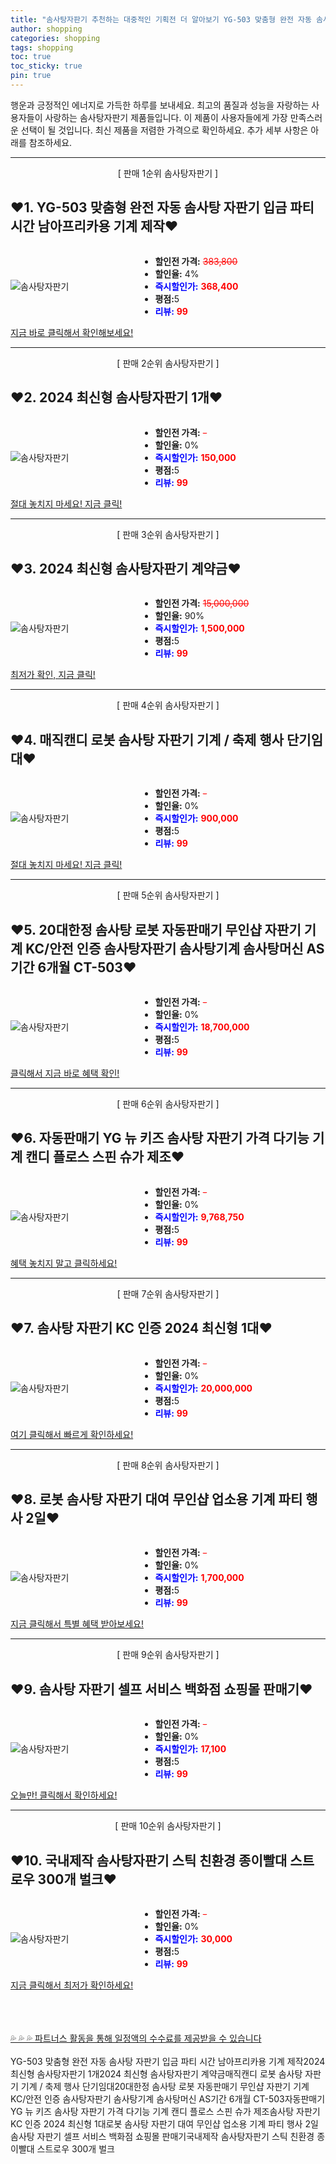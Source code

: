 ```yaml
---
title: "솜사탕자판기 추천하는 대중적인 기획전 더 알아보기 YG-503 맞춤형 완전 자동 솜사탕"
author: shopping
categories: shopping
tags: shopping
toc: true
toc_sticky: true
pin: true
---
```

행운과 긍정적인 에너지로 가득한 하루를 보내세요. 최고의 품질과 성능을 자랑하는 사용자들이 사랑하는 솜사탕자판기 제품들입니다. 이 제품이 사용자들에게 가장 만족스러운 선택이 될 것입니다. 최신 제품을 저렴한 가격으로 확인하세요. 추가 세부 사항은 아래를 참조하세요.

---
<p class="toplist" style="margin: 0 auto; display: block; width: fit-content;">[ 판매 1순위 솜사탕자판기 ]</p>

<h2><strong>❤️1. YG-503 맞춤형 완전 자동 솜사탕 자판기 입금 파티 시간 남아프리카용 기계 제작❤️</strong></h2>

<div style="display: flex; align-items: center;">
    <div style="flex: 0.4;">
        <img src="https://thumbnail6.coupangcdn.com/thumbnails/remote/230x230ex/image/vendor_inventory/975b/cc7ebe004b52cfb8eeda6df66d45fff68d3097b05703a5b218713e92c827.jpg" alt="솜사탕자판기" style="max-width: 100%;">
    </div>
    <div style="flex: 0.6; margin-left: 10px;">
        <ul>
            <li><strong>할인전 가격:</strong> <del style="color: red;">383,800</del></li>
            <li><strong>할인율:</strong> 4%</li>
            <li><span style='color:blue'><strong>즉시할인가:</strong></span> <span style='color:red'><strong>368,400</strong></span></li>
            <li><strong>평점:</strong>5</li>
            <li><span style='color:blue'><strong>리뷰:</strong></span> <span style='color:red'><strong>99</strong></span></li>
        </ul>
    </div>
</div>
<div class="center">
    <a href="https://William4Davisa.github.io?lptag=AF9450613&subid=githubio&pageKey=7850226765&traceid=V0-153&itemId=21394727894&vendorItemId=90738108108" class="myButton">
        지금 바로 클릭해서 확인해보세요!
    </a>
</div>


---
<p class="toplist" style="margin: 0 auto; display: block; width: fit-content;">[ 판매 2순위 솜사탕자판기 ]</p>

<h2><strong>❤️2. 2024 최신형 솜사탕자판기 1개❤️</strong></h2>

<div style="display: flex; align-items: center;">
    <div style="flex: 0.4;">
        <img src="https://thumbnail6.coupangcdn.com/thumbnails/remote/230x230ex/image/vendor_inventory/77bd/c4deaaa8cb555c90aadac21cc4e0db5bc69f40ad2a9952ea38dde0b9512a.jpg" alt="솜사탕자판기" style="max-width: 100%;">
    </div>
    <div style="flex: 0.6; margin-left: 10px;">
        <ul>
            <li><strong>할인전 가격:</strong> <del style="color: red;">-</del></li>
            <li><strong>할인율:</strong> 0%</li>
            <li><span style='color:blue'><strong>즉시할인가:</strong></span> <span style='color:red'><strong>150,000</strong></span></li>
            <li><strong>평점:</strong>5</li>
            <li><span style='color:blue'><strong>리뷰:</strong></span> <span style='color:red'><strong>99</strong></span></li>
        </ul>
    </div>
</div>
<div class="center">
    <a href="https://William4Davisa.github.io?lptag=AF9450613&subid=githubio&pageKey=7871732554&traceid=V0-153&itemId=21505711948&vendorItemId=88559261460" class="myButton">
        절대 놓치지 마세요! 지금 클릭!
    </a>
</div>


---
<p class="toplist" style="margin: 0 auto; display: block; width: fit-content;">[ 판매 3순위 솜사탕자판기 ]</p>

<h2><strong>❤️3. 2024 최신형 솜사탕자판기 계약금❤️</strong></h2>

<div style="display: flex; align-items: center;">
    <div style="flex: 0.4;">
        <img src="https://thumbnail6.coupangcdn.com/thumbnails/remote/230x230ex/image/vendor_inventory/77bd/c4deaaa8cb555c90aadac21cc4e0db5bc69f40ad2a9952ea38dde0b9512a.jpg" alt="솜사탕자판기" style="max-width: 100%;">
    </div>
    <div style="flex: 0.6; margin-left: 10px;">
        <ul>
            <li><strong>할인전 가격:</strong> <del style="color: red;">15,000,000</del></li>
            <li><strong>할인율:</strong> 90%</li>
            <li><span style='color:blue'><strong>즉시할인가:</strong></span> <span style='color:red'><strong>1,500,000</strong></span></li>
            <li><strong>평점:</strong>5</li>
            <li><span style='color:blue'><strong>리뷰:</strong></span> <span style='color:red'><strong>99</strong></span></li>
        </ul>
    </div>
</div>
<div class="center">
    <a href="https://William4Davisa.github.io?lptag=AF9450613&subid=githubio&pageKey=7446801430&traceid=V0-153&itemId=19377565637&vendorItemId=86940630772" class="myButton">
        최저가 확인, 지금 클릭!
    </a>
</div>


---
<p class="toplist" style="margin: 0 auto; display: block; width: fit-content;">[ 판매 4순위 솜사탕자판기 ]</p>

<h2><strong>❤️4. 매직캔디 로봇 솜사탕 자판기 기계 / 축제 행사 단기임대❤️</strong></h2>

<div style="display: flex; align-items: center;">
    <div style="flex: 0.4;">
        <img src="https://thumbnail10.coupangcdn.com/thumbnails/remote/230x230ex/image/vendor_inventory/80b2/9c8c338bd93fdb34cc5bbd1c10d9180dc3881a52e9a3a845afac4104e70e.jpg" alt="솜사탕자판기" style="max-width: 100%;">
    </div>
    <div style="flex: 0.6; margin-left: 10px;">
        <ul>
            <li><strong>할인전 가격:</strong> <del style="color: red;">-</del></li>
            <li><strong>할인율:</strong> 0%</li>
            <li><span style='color:blue'><strong>즉시할인가:</strong></span> <span style='color:red'><strong>900,000</strong></span></li>
            <li><strong>평점:</strong>5</li>
            <li><span style='color:blue'><strong>리뷰:</strong></span> <span style='color:red'><strong>99</strong></span></li>
        </ul>
    </div>
</div>
<div class="center">
    <a href="https://William4Davisa.github.io?lptag=AF9450613&subid=githubio&pageKey=7953779405&traceid=V0-153&itemId=21965079591&vendorItemId=89012802617" class="myButton">
        절대 놓치지 마세요! 지금 클릭!
    </a>
</div>


---
<p class="toplist" style="margin: 0 auto; display: block; width: fit-content;">[ 판매 5순위 솜사탕자판기 ]</p>

<h2><strong>❤️5. 20대한정 솜사탕 로봇 자동판매기 무인샵 자판기 기계 KC/안전 인증 솜사탕자판기 솜사탕기계 솜사탕머신 AS기간 6개월 CT-503❤️</strong></h2>

<div style="display: flex; align-items: center;">
    <div style="flex: 0.4;">
        <img src="https://thumbnail7.coupangcdn.com/thumbnails/remote/230x230ex/image/vendor_inventory/a8ce/c2e3642c1c32957c71fac77babe64ffa2760f4a39ca965138e63ec678adc.jpg" alt="솜사탕자판기" style="max-width: 100%;">
    </div>
    <div style="flex: 0.6; margin-left: 10px;">
        <ul>
            <li><strong>할인전 가격:</strong> <del style="color: red;">-</del></li>
            <li><strong>할인율:</strong> 0%</li>
            <li><span style='color:blue'><strong>즉시할인가:</strong></span> <span style='color:red'><strong>18,700,000</strong></span></li>
            <li><strong>평점:</strong>5</li>
            <li><span style='color:blue'><strong>리뷰:</strong></span> <span style='color:red'><strong>99</strong></span></li>
        </ul>
    </div>
</div>
<div class="center">
    <a href="https://William4Davisa.github.io?lptag=AF9450613&subid=githubio&pageKey=7194176931&traceid=V0-153&itemId=18170464706&vendorItemId=85319856432" class="myButton">
        클릭해서 지금 바로 혜택 확인!
    </a>
</div>


---
<p class="toplist" style="margin: 0 auto; display: block; width: fit-content;">[ 판매 6순위 솜사탕자판기 ]</p>

<h2><strong>❤️6. 자동판매기 YG 뉴 키즈 솜사탕 자판기 가격 다기능 기계 캔디 플로스 스핀 슈가 제조❤️</strong></h2>

<div style="display: flex; align-items: center;">
    <div style="flex: 0.4;">
        <img src="https://thumbnail10.coupangcdn.com/thumbnails/remote/230x230ex/image/vendor_inventory/64b4/083f8cd0f42aaa1871c77986de34d0347d92ab82aaf0edd50db9068cddd3.jpg" alt="솜사탕자판기" style="max-width: 100%;">
    </div>
    <div style="flex: 0.6; margin-left: 10px;">
        <ul>
            <li><strong>할인전 가격:</strong> <del style="color: red;">-</del></li>
            <li><strong>할인율:</strong> 0%</li>
            <li><span style='color:blue'><strong>즉시할인가:</strong></span> <span style='color:red'><strong>9,768,750</strong></span></li>
            <li><strong>평점:</strong>5</li>
            <li><span style='color:blue'><strong>리뷰:</strong></span> <span style='color:red'><strong>99</strong></span></li>
        </ul>
    </div>
</div>
<div class="center">
    <a href="https://William4Davisa.github.io?lptag=AF9450613&subid=githubio&pageKey=8060473566&traceid=V0-153&itemId=22639348364&vendorItemId=90245244743" class="myButton">
        혜택 놓치지 말고 클릭하세요!
    </a>
</div>


---
<p class="toplist" style="margin: 0 auto; display: block; width: fit-content;">[ 판매 7순위 솜사탕자판기 ]</p>

<h2><strong>❤️7. 솜사탕 자판기 KC 인증 2024 최신형 1대❤️</strong></h2>

<div style="display: flex; align-items: center;">
    <div style="flex: 0.4;">
        <img src="https://thumbnail6.coupangcdn.com/thumbnails/remote/230x230ex/image/vendor_inventory/30f6/a63d3ae9bfae806bee164349b735826008639de87f8b7422731fec76c107.jpg" alt="솜사탕자판기" style="max-width: 100%;">
    </div>
    <div style="flex: 0.6; margin-left: 10px;">
        <ul>
            <li><strong>할인전 가격:</strong> <del style="color: red;">-</del></li>
            <li><strong>할인율:</strong> 0%</li>
            <li><span style='color:blue'><strong>즉시할인가:</strong></span> <span style='color:red'><strong>20,000,000</strong></span></li>
            <li><strong>평점:</strong>5</li>
            <li><span style='color:blue'><strong>리뷰:</strong></span> <span style='color:red'><strong>99</strong></span></li>
        </ul>
    </div>
</div>
<div class="center">
    <a href="https://William4Davisa.github.io?lptag=AF9450613&subid=githubio&pageKey=8059852658&traceid=V0-153&itemId=22636461896&vendorItemId=89677511498" class="myButton">
        여기 클릭해서 빠르게 확인하세요!
    </a>
</div>


---
<p class="toplist" style="margin: 0 auto; display: block; width: fit-content;">[ 판매 8순위 솜사탕자판기 ]</p>

<h2><strong>❤️8. 로봇 솜사탕 자판기 대여 무인샵 업소용 기계 파티 행사 2일❤️</strong></h2>

<div style="display: flex; align-items: center;">
    <div style="flex: 0.4;">
        <img src="https://thumbnail6.coupangcdn.com/thumbnails/remote/230x230ex/image/vendor_inventory/4b37/4b1dd101b6ddcd677e24917bc87fb2c66366ee7d700db5eef7f85e083e8b.jpg" alt="솜사탕자판기" style="max-width: 100%;">
    </div>
    <div style="flex: 0.6; margin-left: 10px;">
        <ul>
            <li><strong>할인전 가격:</strong> <del style="color: red;">-</del></li>
            <li><strong>할인율:</strong> 0%</li>
            <li><span style='color:blue'><strong>즉시할인가:</strong></span> <span style='color:red'><strong>1,700,000</strong></span></li>
            <li><strong>평점:</strong>5</li>
            <li><span style='color:blue'><strong>리뷰:</strong></span> <span style='color:red'><strong>99</strong></span></li>
        </ul>
    </div>
</div>
<div class="center">
    <a href="https://William4Davisa.github.io?lptag=AF9450613&subid=githubio&pageKey=8144830856&traceid=V0-153&itemId=23154877521&vendorItemId=90187699322" class="myButton">
        지금 클릭해서 특별 혜택 받아보세요!
    </a>
</div>


---
<p class="toplist" style="margin: 0 auto; display: block; width: fit-content;">[ 판매 9순위 솜사탕자판기 ]</p>

<h2><strong>❤️9. 솜사탕 자판기 셀프 서비스 백화점 쇼핑몰 판매기❤️</strong></h2>

<div style="display: flex; align-items: center;">
    <div style="flex: 0.4;">
        <img src="https://thumbnail10.coupangcdn.com/thumbnails/remote/230x230ex/image/vendor_inventory/89fa/a919b38577992c78aca5a4671083ee6c1b809081f11e3345ebeb779c130c.jpg" alt="솜사탕자판기" style="max-width: 100%;">
    </div>
    <div style="flex: 0.6; margin-left: 10px;">
        <ul>
            <li><strong>할인전 가격:</strong> <del style="color: red;">-</del></li>
            <li><strong>할인율:</strong> 0%</li>
            <li><span style='color:blue'><strong>즉시할인가:</strong></span> <span style='color:red'><strong>17,100</strong></span></li>
            <li><strong>평점:</strong>5</li>
            <li><span style='color:blue'><strong>리뷰:</strong></span> <span style='color:red'><strong>99</strong></span></li>
        </ul>
    </div>
</div>
<div class="center">
    <a href="https://William4Davisa.github.io?lptag=AF9450613&subid=githubio&pageKey=7769989681&traceid=V0-153&itemId=20973911022&vendorItemId=88038938454" class="myButton">
        오늘만! 클릭해서 확인하세요!
    </a>
</div>


---
<p class="toplist" style="margin: 0 auto; display: block; width: fit-content;">[ 판매 10순위 솜사탕자판기 ]</p>

<h2><strong>❤️10. 국내제작 솜사탕자판기 스틱 친환경 종이빨대 스트로우 300개 벌크❤️</strong></h2>

<div style="display: flex; align-items: center;">
    <div style="flex: 0.4;">
        <img src="https://thumbnail7.coupangcdn.com/thumbnails/remote/230x230ex/image/vendor_inventory/0394/5d6100ced09c9590ebe832b85116d0e267400e3cdf833e735197c5040bf6.png" alt="솜사탕자판기" style="max-width: 100%;">
    </div>
    <div style="flex: 0.6; margin-left: 10px;">
        <ul>
            <li><strong>할인전 가격:</strong> <del style="color: red;">-</del></li>
            <li><strong>할인율:</strong> 0%</li>
            <li><span style='color:blue'><strong>즉시할인가:</strong></span> <span style='color:red'><strong>30,000</strong></span></li>
            <li><strong>평점:</strong>5</li>
            <li><span style='color:blue'><strong>리뷰:</strong></span> <span style='color:red'><strong>99</strong></span></li>
        </ul>
    </div>
</div>
<div class="center">
    <a href="https://William4Davisa.github.io?lptag=AF9450613&subid=githubio&pageKey=7485268279&traceid=V0-153&itemId=19562273250&vendorItemId=86670266292" class="myButton">
        지금 클릭해서 최저가 확인하세요!
    </a>
</div>

<br><br><br>[💦 💦 💦 파트너스 활동을 통해 일정액의 수수료를 제공받을 수 있습니다](https://link.coupang.com/a/bcpT2c)<br><br>YG-503 맞춤형 완전 자동 솜사탕 자판기 입금 파티 시간 남아프리카용 기계 제작2024 최신형 솜사탕자판기 1개2024 최신형 솜사탕자판기 계약금매직캔디 로봇 솜사탕 자판기 기계 / 축제 행사 단기임대20대한정 솜사탕 로봇 자동판매기 무인샵 자판기 기계 KC/안전 인증 솜사탕자판기 솜사탕기계 솜사탕머신 AS기간 6개월 CT-503자동판매기 YG 뉴 키즈 솜사탕 자판기 가격 다기능 기계 캔디 플로스 스핀 슈가 제조솜사탕 자판기 KC 인증 2024 최신형 1대로봇 솜사탕 자판기 대여 무인샵 업소용 기계 파티 행사 2일솜사탕 자판기 셀프 서비스 백화점 쇼핑몰 판매기국내제작 솜사탕자판기 스틱 친환경 종이빨대 스트로우 300개 벌크